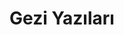 ---
title: Gezi Yazıları
description: Gezdiğim, gördüğüm, deneyimlediğim yerler ve yaptığım etkinlikler. Katıldığım yarışmalar ve etkinliklere da anılar da bulunabilir.   
image:

# Badge style
style:
    background: "#2a9d8f"
    color: "#fff"
---